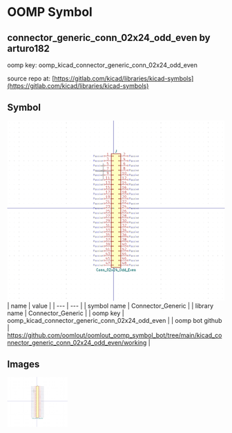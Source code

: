 # OOMP Symbol  
## connector_generic_conn_02x24_odd_even  by arturo182  
  
oomp key: oomp_kicad_connector_generic_conn_02x24_odd_even  
  
source repo at: [https://gitlab.com/kicad/libraries/kicad-symbols](https://gitlab.com/kicad/libraries/kicad-symbols)  
## Symbol  
  
[![working.png](working_600.png)](working.png)  
| name | value | 
| --- | --- | 
| symbol name | Connector_Generic | 
| library name | Connector_Generic | 
| oomp key | oomp_kicad_connector_generic_conn_02x24_odd_even | 
| oomp bot github | https://github.com/oomlout/oomlout_oomp_symbol_bot/tree/main/kicad_connector_generic_conn_02x24_odd_even/working | 
## Images  
  
[![working.png](working_140.png)](working.png)  
